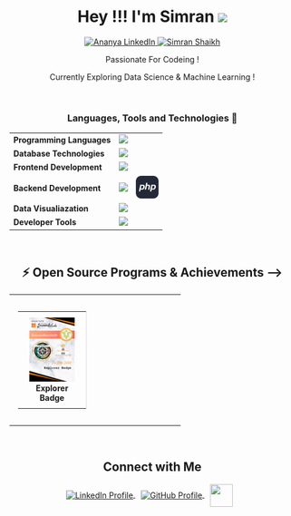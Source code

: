 <h1 align="center"> Hey !!! I'm Simran <img src="https://media.giphy.com/media/hvRJCLFzcasrR4ia7z/giphy.gif" width="25px"></h1>
<p align="center"> 
  <a href="https://www.linkedin.com/in/simran-shaikh-39207a23b/"> 
    <img src="https://img.shields.io/badge/linkedin-%230077B5.svg?&style=for-the-badge&logo=linkedin&logoColor=white" alt="Ananya LinkedIn" height='20' width='90'/>
  </a>
  <a href="https://github.com/SimranShaikh20"> 
    <img src="https://img.shields.io/static/v1?message=GitHub&style=for-the-badge&logo=github&&logoColor=white&label=%20" alt="Simran Shaikh" height='20' width='80'/>  
  </a>
</p>

<div align="center" width="50%">
  <p> Passionate For Codeing ! </p>
  <p>Currently Exploring Data Science & Machine Learning !</p>
  <!-- <img src="https://github.com/ananyag309/ananyag309/blob/main/69b39f6dab8b07dc4b1e5039054b9f50.gif" href="https://github.com/sp-xd" alt="CoDiNg RocKs"  width="60%"/>
  <br> -->


<br>
<h3> Languages, Tools and Technologies 🚀 </h3>
<table>
    <tr>
    <td><strong>Programming Languages</strong></td>
    <td><img height=40 src = "https://skillicons.dev/icons?i=cpp,c,java,python&theme=dark"></td>
</tr>
<tr>
    <td><strong>Database Technologies</strong></td>
    <td><img height=40 src = "https://skillicons.dev/icons?i=mysql&theme=dark"></td>
</tr>
<tr>
    <td><strong>Frontend Development</strong></td>
    <td><img height=40 src = "https://skillicons.dev/icons?i=html,css,js" ></td>
  
</tr>
<tr>
    <td><strong>Backend Development</strong></td>
    <td><img height=40 src = "https://skillicons.dev/icons?i=nodejs&theme=dark">
      <td><img height=40 src="https://github.com/tandpfun/skill-icons/blob/main/icons/PHP-Dark.svg">
    </td>
</tr>

<tr>
    <td><strong>Data Visualiazation </strong></td>
    <td><img height=40 src = "C:\Users\Admin\Desktop\Project1\SimranShaikh20\image.png"></td>
</tr>

<tr>
    <td><strong>Developer Tools</strong></td>
    <td><img height=40 src = "https://skillicons.dev/icons?i=git,github&theme=dark"></td>
</tr>

</table>
<br>

## :zap: Open Source Programs & Achievements -->
 
<div align="center">
  <table>
    <tr align="center">
      <td style="padding: 15px;" valign="top" width="50%">
        <table>
          <tr align="center">
            <td style="border-right: 1px solid #dddddd; padding: 10px;" width="100">
              <img src="Simran_main/Share Badge.png" alt="Explorer Badge" width="80" />
              <br>
              <strong>Explorer Badge</strong>
            </td>
          </tr>
        </table>
      </td>
    </tr>
  </table>
</div>

<br>




<!-- Connect with Me Section -->
<h2 align="center">Connect with Me</h2>

<a href="https://www.linkedin.com/in/simran-shaikh-39207a23b/" target="_blank" style="margin-right: 10px;">
  <img align="center" src="https://raw.githubusercontent.com/rahuldkjain/github-profile-readme-generator/master/src/images/icons/Social/linked-in-alt.svg" alt="LinkedIn Profile" height="40" width="40" />
</a>

<a href="https://github.com/SimranShaikh20" target="_blank" style="margin-right: 10px;">
  <img align="center" src="https://github.githubassets.com/images/modules/logos_page/GitHub-Mark.png" alt="GitHub Profile" height="40" width="40" />
</a>

<a href="https://www.cloudskillsboost.google/public_profiles/647c32b6-a2fb-4655-a789-0128defd092f" target="_blank" style="margin-right: 10px;"> 
  <img align="center" src="https://www.vectorlogo.zone/logos/google_cloud/google_cloud-icon.svg"  height="40" width="40" />  
</a>
<br>
<br>


